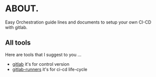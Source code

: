 # ABOUT.
Easy Orchestration guide lines and documents to setup your own CI-CD with gitlab.

## All tools
Here are tools that I suggest to you ...

- [gitlab](gitlab/README.md)
    it's for control version
- [gitlab-runners](gitlab-runners/README.md)
    it's for ci-cd life-cycle